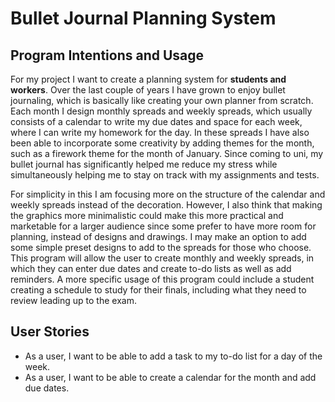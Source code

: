 # Bullet Journal Planning System

## Program Intentions and Usage

For my project I want to create a planning system for **students and workers**. 
Over the last couple of years I have grown to enjoy bullet journaling, which is basically like creating your own planner 
from scratch. Each month I design monthly spreads and weekly spreads, which usually consists of a calendar to write my 
due dates and space for each week, where I can write my homework for the day. In these spreads I have also been able to 
incorporate some creativity by adding themes for the month, such as a firework theme for the month of January. Since
coming to uni, my bullet journal has significantly helped me reduce my stress while simultaneously helping me to stay on
track with my assignments and tests. 

For simplicity in this I am focusing more on the structure of the calendar and weekly spreads instead of the decoration. 
However, I also think that making the graphics more minimalistic could make this more practical and marketable for a 
larger audience since some prefer to have more room for planning, instead of designs and drawings. I may make an option
to add some simple preset designs to add to the spreads for those who choose. This program will allow the user to create
monthly and weekly spreads, in which they can enter due dates and create to-do lists as well as add reminders. A more 
specific usage of this program could include a student creating a schedule to study for their finals, including what
they need to review leading up to the exam. 

## User Stories
- As a user, I want to be able to add a task to my to-do list for a day of the week.
- As a user, I want to be able to create a calendar for the month and add due dates.